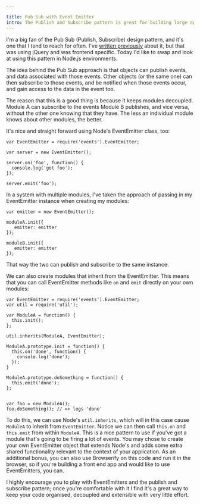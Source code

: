 ```yaml
---

title: Pub Sub with Event Emitter
intro: The Publish and Subscribe pattern is great for building large apps, and in this post I'll show you how to achieve it with Node's EventEmitter.
---
```


I'm a big fan of the Pub Sub (Publish, Subscribe) design pattern, and it's one that I tend to reach for often. I've [written previously](/blog/2012/04/a-jquery-pub-sub-implementation/) about it, but that was using jQuery and was frontend specific. Today I'd like to swap and look at using this pattern in Node.js environments.

The idea behind the Pub Sub approach is that objects can publish events, and data associated with those events. Other objects (or the same one) can then subscribe to those events, and be notified when those events occur, and gain access to the data in the event too.

The reason that this is a good thing is because it keeps modules decoupled. Module A can subscribe to the events Module B publishes, and vice versa, without the other one knowing that they have. The less an individual module knows about other modules, the better.

It's nice and straight forward using Node's EventEmitter class, too:

    var EventEmitter = require('events').EventEmitter;

    var server = new EventEmitter();

    server.on('foo', function() {
      console.log('got foo');
    });

    server.emit('foo');

In a system with multiple modules, I've taken the approach of passing in my EventEmitter instance when creating my modules:

    var emitter = new EventEmitter();

    moduleA.init({
       emitter: emitter
    });

    moduleB.init({
       emitter: emitter
    });

That way the two can publish and subscribe to the same instance.

We can also create modules that inherit from the EventEmitter. This means that you can call EventEmitter methods like `on` and `emit` directly on your own modules:

    var EventEmitter = require('events').EventEmitter;
    var util = require('util');

    var ModuleA = function() {
      this.init();
    };

    util.inherits(ModuleA, EventEmitter);

    ModuleA.prototype.init = function() {
      this.on('done', function() {
        console.log('done');
      });
    }

    ModuleA.prototype.doSomething = function() {
      this.emit('done');
    };


    var foo = new ModuleA();
    foo.doSomething(); // => logs 'done'

To do this, we can use Node's `util.inherits`, which will in this case cause `ModuleA` to inherit from `EventEmitter`. Notice we can then call `this.on` and `this.emit` from within `ModuleA`. This is a nice pattern to use if you've got a module that's going to be firing a lot of events. You may chose to create your own EventEmitter object that extends Node's and adds some extra shared functionality relevant to the context of your application. As an additional bonus, you can also use Browserify on this code and run it in the browser, so if you're building a front end app and would like to use EventEmitters, you can.

I highly encourage you to play with EventEmitters and the publish and subscribe pattern; once you're comfortable with it I find it's a great way to keep your code organised, decoupled and extensible with very little effort.
